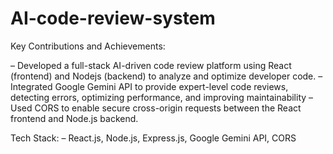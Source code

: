 # AI-code-review-system


Key Contributions and Achievements:

– Developed a full-stack AI-driven code review platform using React (frontend) and Nodejs (backend) to analyze and
optimize developer code.
– Integrated Google Gemini API to provide expert-level code reviews, detecting errors, optimizing performance, and
improving maintainability
– Used CORS to enable secure cross-origin requests between the React frontend and Node.js backend.

Tech Stack:
– React.js, Node.js, Express.js, Google Gemini API, CORS
